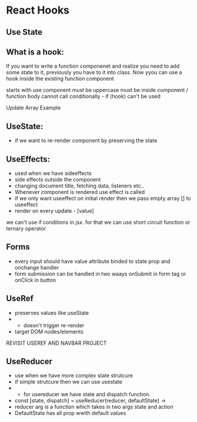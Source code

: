# React Hooks

## Use State

## What is a hook:
If you want to write a function componenet and realize you need to add some state to it, previously you have to it into class. Now yyou can use a hook inside the existing function component

starts with use
component must be uppercase
must be inside component / function body
cannot call conditionally - if (hook) can't be used

Update Array Example

## UseState:
- if we want to re-render component by preserving the state


## UseEffects:
* used when we have sideeffects
* side effects outside the component
* changing document title, fetching data, listeners etc..
* Whenever component is rendered use effect is called
* if we only want useeffect on initial render then we pass empty array [] to useeffect
* render on every update - [value]

we can't use if conditions in jsx. for that we can use short circuit function or ternary operator

## Forms
* every input should have value attribute binded to state prop and onchange handler
* form submission can be handled in two waays onSubmit in form tag or onClick in button


## UseRef
* preserves values like useState
* * doesn't trigger re-render 
* target DOM nodes/elements

REVISIT USEREF AND NAVBAR PROJECT

## UseReducer
* use when we have more complex state strutcure
* if simple strutcure then we can use usestate
* * for usereducer we have state and dispatch function.
* const [state, dispatch] = useReducer(reducer, defaultState) -> 
* reducer arg is a function which takes in two args state and action
* DefaultState has all prop wwith default values